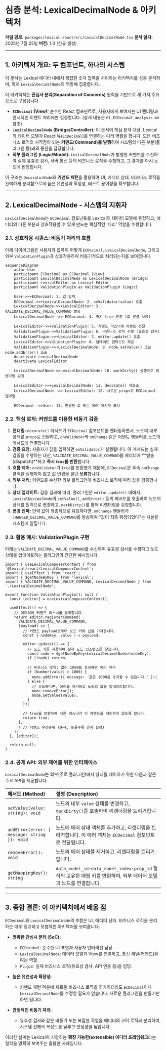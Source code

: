 # 심층 분석: LexicalDecimalNode & 아키텍처

**파일 경로:** `packages/lexical-react/src/LexicalDecimalNode.tsx`
**분석 일자:** 2025년 7월 25일
**버전:** 1.0 (신규 생성)

---

## 1. 아키텍처 개요: 두 컴포넌트, 하나의 시스템

이 문서는 Lexical 에디터 내에서 복잡한 숫자 입력을 처리하는 아키텍처를 심층 분석하며, 특히 `LexicalDecimalNode`의 역할에 집중합니다.

이 아키텍처는 **관심사 분리(Separation of Concerns)** 원칙을 기반으로 세 가지 주요 요소로 구성됩니다.

- **`ECDecimal` (View):** 순수한 React 컴포넌트로, 사용자에게 보여지는 UI 렌더링과 원시적인 이벤트 처리에만 집중합니다. (상세 내용은 `01_ECDecimal_analysis.md` 참조)
- **`LexicalDecimalNode` (Bridge/Controller):** 이 문서의 핵심 분석 대상. Lexical의 데이터 모델과 React 뷰(`ECDecimal`)를 연결하는 다리 역할을 합니다. 모든 비즈니스 로직의 시작점이 되는 **커맨드(Command)를 발행**하여 시스템의 다른 부분(플러그인 등)과의 통신을 담당합니다.
- **외부 플러그인 (Logic/Model):** `LexicalDecimalNode`가 발행한 커맨드를 수신하여 실제 유효성 검사, 서버 통신 등의 비즈니스 로직을 수행하고, 그 결과를 다시 노드에 반영합니다.

이 구조는 `DecoratorNode`와 **커맨드 패턴**을 활용하여 UI, 에디터 상태, 비즈니스 로직을 완벽하게 분리함으로써 높은 유연성과 확장성, 테스트 용이성을 확보합니다.

---

## 2. LexicalDecimalNode - 시스템의 지휘자

`LexicalDecimalNode`는 `ECDecimal` 컴포넌트를 Lexical의 데이터 모델에 통합하고, 에디터의 다른 부분과 상호작용할 수 있게 만드는 핵심적인 '다리' 역할을 수행합니다.

### 2.1. 상호작용 시퀀스: 비동기 처리의 흐름

아래 다이어그램은 사용자의 입력이 어떻게 `ECDecimal`, `LexicalDecimalNode`, 그리고 외부 `ValidationPlugin`과 상호작용하여 비동기적으로 처리되는지를 보여줍니다.

```mermaid
sequenceDiagram
    actor User
    participant ECDecimal as ECDecimal (View)
    participant LexicalDecimalNode as LexicalDecimalNode (Bridge)
    participant LexicalEditor as Lexical Editor
    participant ValidationPlugin as ValidationPlugin (Logic)

    User->>+ECDecimal: 1. 값 입력
    ECDecimal->>+LexicalDecimalNode: 2. onValidator(value) 호출
    LexicalDecimalNode->>+LexicalEditor: 3. VALIDATE_DECIMAL_VALUE_COMMAND 발송
    LexicalDecimalNode-->>-ECDecimal: 4. 즉시 true 반환 (값 변경 보류)

    LexicalEditor->>+ValidationPlugin: 5. 커맨드 리스너에 이벤트 전달
    ValidationPlugin->>ValidationPlugin: 6. 비즈니스 로직 수행 (유효성 검사)
    ValidationPlugin->>+LexicalEditor: 7. editor.update() 호출
    LexicalEditor->>ValidationPlugin: 8. 업데이트 컨텍스트 제공
    ValidationPlugin->>+LexicalDecimalNode: 9. node.setValue() 또는 node.addError() 호출
    deactivate LexicalDecimalNode
    deactivate LexicalEditor
    
    LexicalDecimalNode->>LexicalDecimalNode: 10. markDirty() 실행으로 리렌더링 요청

    LexicalEditor->>+LexicalDecimalNode: 11. decorate() 재호출
    LexicalDecimalNode-->>-LexicalEditor: 12. 새로운 props로 ECDecimal 렌더링
    
    ECDecimal-->>User: 13. 변경된 값 또는 에러 메시지 표시
```

### 2.2. 핵심 로직: 커맨드를 이용한 비동기 검증

1.  **렌더링:** `decorate()` 메서드가 `ECDecimal` 컴포넌트를 렌더링하면서, 노드의 내부 상태를 `props`로 전달하고, `onValidator`와 `onChange` 같은 이벤트 핸들러를 노드의 메서드에 연결합니다.
2.  **검증 요청:** 사용자가 값을 입력하면 `onValidator`가 실행됩니다. 이 메서드는 실제 검증을 수행하는 대신, `VALIDATE_DECIMAL_VALUE_COMMAND`를 에디터에 **발송(dispatch)**하고 **즉시 `true`를 반환**합니다.
3.  **흐름 제어:** `onValidator`가 `true`를 반환했기 때문에, `ECDecimal`은 후속 `onChange` 콜백을 실행하지 않고 값 변경을 일단 **보류**합니다.
4.  **외부 처리:** 커맨드를 수신한 외부 플러그인이 비즈니스 로직에 따라 값을 검증합니다.
5.  **상태 업데이트:** 검증 결과에 따라, 플러그인은 `editor.update()` 내에서 `LexicalDecimalNode`의 `setValue()`, `addError()` 등의 메서드를 호출하여 노드의 상태를 원격으로 변경하고, `markDirty()`를 통해 리렌더링을 요청합니다.
6.  **변경 전파:** 만약 값이 최종적으로 유효하다면, `onChange` 핸들러가 `CHANGED_DECIMAL_VALUE_COMMAND`를 발송하여 "값이 최종 확정되었다"는 사실을 시스템에 알립니다.

### 2.3. 활용 예시: ValidationPlugin 구현

아래는 `VALIDATE_DECIMAL_VALUE_COMMAND`를 수신하여 유효성 검사를 수행하고 노드 상태를 업데이트하는 플러그인의 간단한 예시입니다.

```tsx
import { useLexicalComposerContext } from '@lexical/react/LexicalComposerContext';
import { useEffect } from 'react';
import { $getNodeByKey } from 'lexical';
import { VALIDATE_DECIMAL_VALUE_COMMAND, LexicalDecimalNode } from './LexicalDecimalNode';

export function ValidationPlugin(): null {
  const [editor] = useLexicalComposerContext();

  useEffect(() => {
    // 에디터에 커맨드 리스너를 등록합니다.
    return editor.registerCommand(
      VALIDATE_DECIMAL_VALUE_COMMAND,
      (payload) => {
        // 커맨드 payload로부터 노드 키와 값을 가져옵니다.
        const { nodeKey, value } = payload;
        
        editor.update(() => {
          // 노드 키를 사용하여 실제 노드 인스턴스를 찾습니다.
          const node = $getNodeByKey<LexicalDecimalNode>(nodeKey);
          if (!node) return;

          // 비즈니스 로직: 값이 1000을 초과하면 에러 처리
          if (Number(value) > 1000) {
            node.addError({ message: '값은 1000을 초과할 수 없습니다.' });
          } else {
            // 유효하다면, 에러를 제거하고 노드의 값을 업데이트합니다.
            node.removeError();
            node.setValue(value);
          }
        });
        
        // true를 반환하여 다른 리스너가 이 커맨드를 처리하지 않도록 합니다.
        return true;
      },
      4 // 커맨드 우선순위 (0~4, 높을수록 먼저 실행)
    );
  }, [editor]);

  return null;
}
```

### 2.4. 공개 API: 외부 제어를 위한 인터페이스

`LexicalDecimalNode`는 외부(주로 플러그인)에서 상태를 제어하기 위한 다음과 같은 주요 API를 제공합니다.

| 메서드 (Method)                             | 설명 (Description)                                                                                             |
| :------------------------------------------ | :------------------------------------------------------------------------------------------------------------- |
| `setValue(value: string): void`             | 노드의 내부 `value` 상태를 변경하고, `markDirty()`를 호출하여 리렌더링을 트리거합니다.                            |
| `addError(error: { message: string }): void` | 노드에 에러 상태 객체를 추가하고, 리렌더링을 트리거합니다. 이 에러 객체는 `ECDecimal` 컴포넌트로 전달됩니다.     |
| `removeError(): void`                       | 노드의 에러 상태를 제거하고, 리렌더링을 트리거합니다.                                                          |
| `getMappingKey(): string`                   | `data_model_id:data_model_index:prop_id` 형식의 고유한 매핑 키를 반환하여, 외부 데이터 모델과 노드를 연결합니다. |

---

## 3. 종합 결론: 이 아키텍처에서 배울 점

`ECDecimal`과 `LexicalDecimalNode`의 조합은 UI, 에디터 상태, 비즈니스 로직을 분리하는 매우 정교하고 모범적인 아키텍처를 보여줍니다.

-   **명확한 관심사 분리 (SoC):**
    -   `ECDecimal`: 순수한 UI 표현과 사용자 인터랙션 담당.
    -   `LexicalDecimalNode`: 데이터 모델과 View를 연결하고, 통신 채널(커맨드)을 여는 역할.
    -   `Plugin`: 실제 비즈니스 로직(유효성 검사, API 연동 등)을 담당.

-   **높은 유연성과 확장성:**
    -   커맨드 패턴 덕분에 새로운 비즈니스 로직을 추가하더라도 `ECDecimal`이나 `LexicalDecimalNode`를 수정할 필요가 없습니다. 새로운 플러그인을 만들기만 하면 됩니다.

-   **안정적인 비동기 처리:**
    -   유효성 검사와 같은 비동기 또는 복잡한 작업을 에디터의 코어 로직과 분리하여, 시스템 전체의 복잡도를 낮추고 안정성을 높입니다.

이러한 설계는 Lexical이 지향하는 **확장 가능한(extensible) 에디터 프레임워크**라는 철학을 명확히 보여주는 훌륭한 사례입니다. 